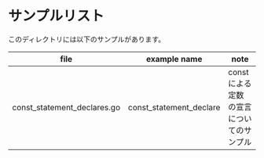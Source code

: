 # サンプルリスト

このディレクトリには以下のサンプルがあります。

| file                        | example name            | note                                       |
| --------------------------- | ----------------------- | ------------------------------------------ |
| const_statement_declares.go | const_statement_declare | const による 定数 の宣言についてのサンプル |

